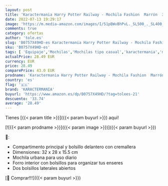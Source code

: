 ```yaml
---
layout: post
title: 'Karactermania Harry Potter Railway - Mochila Fashion  Marrón  32 cm'
date: 2022-07-13 19:29:17
image: 'https://m.media-amazon.com/images/I/51pBWvBhPvL._SL500_._SL400_.jpg'
comments: true
category: ofertas
author: 'tole.es'
slug: 'B0757X49HD-es Karactermania Harry Potter Railway - Mochila Fashion...'
sku: 'B0757X49HD-es'
tags: [ 'Equipaje','Mochilas','Mochilas tipo casual','karactermania','mochila','🇪🇸', ]
actualPrice: 28.49 EUR
currency: EUR
price: 28.49
comparePrice: 43.0 EUR
prodname: 'Karactermania Harry Potter Railway - Mochila Fashion  Marrón  32 cm'
country: 'es'
flag: '🇪🇸'
brand: 'KARACTERMANIA'
buyurl: 'https://www.amazon.es/dp/B0757X49HD/?tag=tolees-21'
descuento: '33.74'
average: '28.49'
---
```


Tienes [{{< param title >}}]({{< param buyurl >}}) aqui!

[![{{< param prodname >}}]({{< param image >}})]({{< param buyurl >}})

🔎:

- Compartimento principal y bolsillo delantero con cremallera
- Dimensiones: 32 x 28 x 15.5 cm
- Mochila urbana para uso diario
- Forro interior con bolsillos para organizar tus enseres
- Dos bolsillos laterales abiertos

[🛒 Comprar!!!]({{< param buyurl >}})
